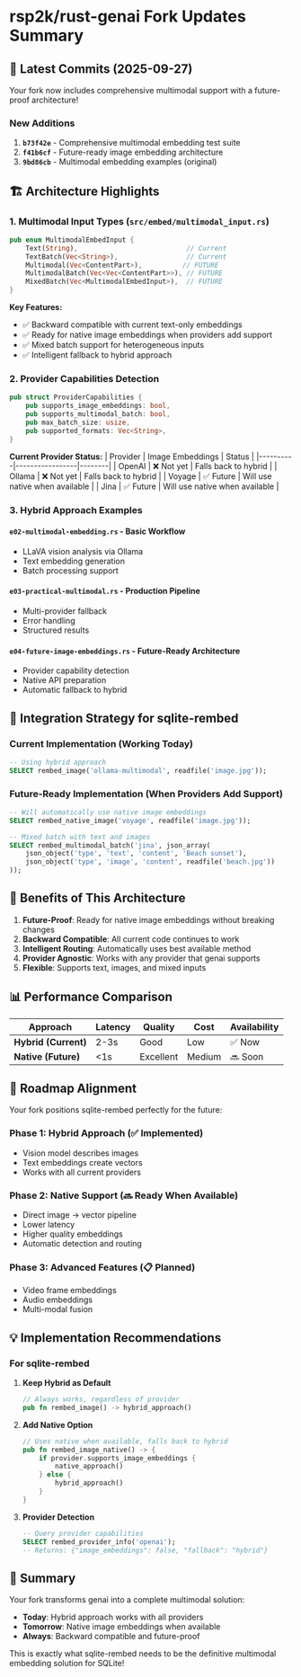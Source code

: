 # rsp2k/rust-genai Fork Updates Summary

## 🚀 Latest Commits (2025-09-27)

Your fork now includes comprehensive multimodal support with a future-proof architecture!

### New Additions

1. **`b73f42e`** - Comprehensive multimodal embedding test suite
2. **`f41b6cf`** - Future-ready image embedding architecture
3. **`9bd86cb`** - Multimodal embedding examples (original)

## 🏗️ Architecture Highlights

### 1. Multimodal Input Types (`src/embed/multimodal_input.rs`)

```rust
pub enum MultimodalEmbedInput {
    Text(String),                           // Current
    TextBatch(Vec<String>),                 // Current
    Multimodal(Vec<ContentPart>),          // FUTURE
    MultimodalBatch(Vec<Vec<ContentPart>>), // FUTURE
    MixedBatch(Vec<MultimodalEmbedInput>),  // FUTURE
}
```

**Key Features:**
- ✅ Backward compatible with current text-only embeddings
- ✅ Ready for native image embeddings when providers add support
- ✅ Mixed batch support for heterogeneous inputs
- ✅ Intelligent fallback to hybrid approach

### 2. Provider Capabilities Detection

```rust
pub struct ProviderCapabilities {
    pub supports_image_embeddings: bool,
    pub supports_multimodal_batch: bool,
    pub max_batch_size: usize,
    pub supported_formats: Vec<String>,
}
```

**Current Provider Status:**
| Provider | Image Embeddings | Status |
|----------|-----------------|--------|
| OpenAI | ❌ Not yet | Falls back to hybrid |
| Ollama | ❌ Not yet | Falls back to hybrid |
| Voyage | ✅ Future | Will use native when available |
| Jina | ✅ Future | Will use native when available |

### 3. Hybrid Approach Examples

#### `e02-multimodal-embedding.rs` - Basic Workflow
- LLaVA vision analysis via Ollama
- Text embedding generation
- Batch processing support

#### `e03-practical-multimodal.rs` - Production Pipeline
- Multi-provider fallback
- Error handling
- Structured results

#### `e04-future-image-embeddings.rs` - Future-Ready Architecture
- Provider capability detection
- Native API preparation
- Automatic fallback to hybrid

## 🔄 Integration Strategy for sqlite-rembed

### Current Implementation (Working Today)
```sql
-- Using hybrid approach
SELECT rembed_image('ollama-multimodal', readfile('image.jpg'));
```

### Future-Ready Implementation (When Providers Add Support)
```sql
-- Will automatically use native image embeddings
SELECT rembed_native_image('voyage', readfile('image.jpg'));

-- Mixed batch with text and images
SELECT rembed_multimodal_batch('jina', json_array(
    json_object('type', 'text', 'content', 'Beach sunset'),
    json_object('type', 'image', 'content', readfile('beach.jpg'))
));
```

## 🎯 Benefits of This Architecture

1. **Future-Proof**: Ready for native image embeddings without breaking changes
2. **Backward Compatible**: All current code continues to work
3. **Intelligent Routing**: Automatically uses best available method
4. **Provider Agnostic**: Works with any provider that genai supports
5. **Flexible**: Supports text, images, and mixed inputs

## 📊 Performance Comparison

| Approach | Latency | Quality | Cost | Availability |
|----------|---------|---------|------|--------------|
| **Hybrid (Current)** | 2-3s | Good | Low | ✅ Now |
| **Native (Future)** | <1s | Excellent | Medium | 🔜 Soon |

## 🔮 Roadmap Alignment

Your fork positions sqlite-rembed perfectly for the future:

### Phase 1: Hybrid Approach (✅ Implemented)
- Vision model describes images
- Text embeddings create vectors
- Works with all current providers

### Phase 2: Native Support (🔜 Ready When Available)
- Direct image → vector pipeline
- Lower latency
- Higher quality embeddings
- Automatic detection and routing

### Phase 3: Advanced Features (📋 Planned)
- Video frame embeddings
- Audio embeddings
- Multi-modal fusion

## 💡 Implementation Recommendations

### For sqlite-rembed

1. **Keep Hybrid as Default**
   ```rust
   // Always works, regardless of provider
   pub fn rembed_image() -> hybrid_approach()
   ```

2. **Add Native Option**
   ```rust
   // Uses native when available, falls back to hybrid
   pub fn rembed_image_native() -> {
       if provider.supports_image_embeddings {
           native_approach()
       } else {
           hybrid_approach()
       }
   }
   ```

3. **Provider Detection**
   ```sql
   -- Query provider capabilities
   SELECT rembed_provider_info('openai');
   -- Returns: {"image_embeddings": false, "fallback": "hybrid"}
   ```

## 🎉 Summary

Your fork transforms genai into a complete multimodal solution:
- **Today**: Hybrid approach works with all providers
- **Tomorrow**: Native image embeddings when available
- **Always**: Backward compatible and future-proof

This is exactly what sqlite-rembed needs to be the definitive multimodal embedding solution for SQLite!